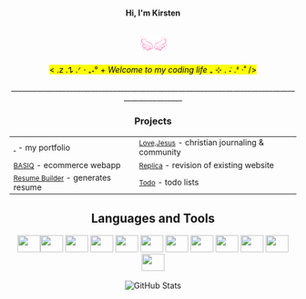 <h4 align="center">
Hi, I'm Kirsten <br/><br/>
 
![wings](https://github.com/i252-hub/i252-hub/blob/main/wingss.gif)

</h4>

<div align="center">

<mark> < .𝗓 .𐰁 .ᐟ ⋅ ₊˖° + _Welcome to my coding life_ ₊ ⊹ . ݁˖ .ᶻ ‧˚ /> </mark>
</div>
<div align="center">
______________________________________________________________________________________________
 </div>

<div align="center">
<h3>Projects</h3>

<table>
  <tr>
    <td><a href="https://github.com/i252-hub/myPortfolio"><span style="font-size: 1px;">Portfolio</span></a> - my portfolio </td>
    <td><a href="https://github.com/i252-hub/love-jesus-A-Journaling-and-Community-Web-App"><span style="font-size: 12px;">Love,Jesus</span></a> - christian journaling & community</td>
  </tr>
  <tr>
       <td><a href="https://github.com/i252-hub/Shopping-Cart"><span style="font-size: 12px;">BASIQ</span></a> - ecommerce webapp</td>
       <td><a href="https://github.com/i252-hub/webbuilder"><span style="font-size: 12px;">Replica</span></a> - revision of existing website</td>
  </tr>
   <tr>
    <td><a href="https://github.com/i252-hub/CV-Application"><span style="font-size: 12px;">Resume Builder</span></a> - generates resume</td>
     <td><a href="https://github.com/i252-hub/todo"><span style="font-size: 12px;">Todo</span></a> - todo lists</td>
  </tr>
</table>



</div>

<div align="center">

## Languages and Tools
<img width=40 height=30 src="https://cdn.jsdelivr.net/gh/devicons/devicon@latest/icons/html5/html5-original.svg" /><img  width=40 height=30 src="https://cdn.jsdelivr.net/gh/devicons/devicon@latest/icons/css3/css3-original.svg" />
<img  width=40 height=30 src="https://cdn.jsdelivr.net/gh/devicons/devicon@latest/icons/javascript/javascript-plain.svg" />
<img  width=40 height=30 src="https://cdn.jsdelivr.net/gh/devicons/devicon@latest/icons/tailwindcss/tailwindcss-original.svg" />
<img  width=40 height=30 src="https://cdn.jsdelivr.net/gh/devicons/devicon@latest/icons/sass/sass-original.svg" />
<img  width=40 height=30 src="https://cdn.jsdelivr.net/gh/devicons/devicon@latest/icons/react/react-original.svg" />
<img  width=40 height=30 src="https://cdn.jsdelivr.net/gh/devicons/devicon@latest/icons/vite/vite-original.svg" />
<img  width=40 height=30 src="https://cdn.jsdelivr.net/gh/devicons/devicon@latest/icons/typescript/typescript-original.svg" />
<img  width=40 height=30 src="https://cdn.jsdelivr.net/gh/devicons/devicon@latest/icons/redux/redux-original.svg" />
<img  width=40 height=30 src="https://cdn.jsdelivr.net/gh/devicons/devicon@latest/icons/nextjs/nextjs-original.svg" />
<img  width=40 height=30 src="https://cdn.jsdelivr.net/gh/devicons/devicon@latest/icons/figma/figma-original.svg" />
<img  width=40 height=30 src="https://cdn.jsdelivr.net/gh/devicons/devicon@latest/icons/github/github-original.svg" />
          
          
          
![GitHub Stats](https://github-readme-stats.vercel.app/api/top-langs/?username=i252-hub&theme=default&show_icons=true&hide_border=true&layout=compact) 

 </div>
          

          

          

          
          
          




